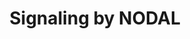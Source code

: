 ---
annotations:
- type: Pathway Ontology
  value: signaling pathway
authors:
- ReactomeTeam
- Anwesha
- Egonw
description: Signaling by NODAL is essential for patterning of the axes of the embryo
  and formation of mesoderm and endoderm (reviewed in Schier 2009, Shen 2007). The
  NODAL proprotein is secreted and cleaved extracellularly to yield mature NODAL.
  Mature NODAL homodimerizes and can also form heterodimers with LEFTY1, LEFTY2, or
  CERBERUS, which negatively regulate NODAL signaling. NODAL also forms heterodimers
  with GDF1, which increases NODAL activity. NODAL dimers bind the NODAL receptor
  comprising a type I Activin receptor (ACVR1B or ACVR1C), a type II Activin receptor
  (ACVR2A or ACVR2B), and an EGF-CFC coreceptor (CRIPTO or CRYPTIC). After binding
  NODAL, the type II activin receptor phosphorylates the type I activin receptor which
  then phosphorylates SMAD2 and SMAD3 (R-SMADs). Phosphorylated SMAD2 and SMAD3 form
  hetero-oligomeric complexes with SMAD4 (CO-SMAD) and transit from the cytosol to
  the nucleus. Within the nucleus the SMAD complexes interact with transcription factors
  such as FOXH1 to activate transcription of target genes.  View original pathway
  at [http://www.reactome.org/PathwayBrowser/#DIAGRAM=1181150 Reactome].
last-edited: 2021-01-25
organisms:
- Homo sapiens
redirect_from:
- /index.php/Pathway:WP2675
- /instance/WP2675
schema-jsonld:
- '@context': https://schema.org/
  '@id': https://wikipathways.github.io/pathways/WP2675.html
  '@type': Dataset
  creator:
    '@type': Organization
    name: WikiPathways
  description: Signaling by NODAL is essential for patterning of the axes of the embryo
    and formation of mesoderm and endoderm (reviewed in Schier 2009, Shen 2007). The
    NODAL proprotein is secreted and cleaved extracellularly to yield mature NODAL.
    Mature NODAL homodimerizes and can also form heterodimers with LEFTY1, LEFTY2,
    or CERBERUS, which negatively regulate NODAL signaling. NODAL also forms heterodimers
    with GDF1, which increases NODAL activity. NODAL dimers bind the NODAL receptor
    comprising a type I Activin receptor (ACVR1B or ACVR1C), a type II Activin receptor
    (ACVR2A or ACVR2B), and an EGF-CFC coreceptor (CRIPTO or CRYPTIC). After binding
    NODAL, the type II activin receptor phosphorylates the type I activin receptor
    which then phosphorylates SMAD2 and SMAD3 (R-SMADs). Phosphorylated SMAD2 and
    SMAD3 form hetero-oligomeric complexes with SMAD4 (CO-SMAD) and transit from the
    cytosol to the nucleus. Within the nucleus the SMAD complexes interact with transcription
    factors such as FOXH1 to activate transcription of target genes.  View original
    pathway at [http://www.reactome.org/PathwayBrowser/#DIAGRAM=1181150 Reactome].
  keywords:
  - 'FURIN '
  - 'ACVR1C '
  - FOXO3
  - NODAL:p-ACVR1C:ACVR2B:EGF-CFC
  - LEFTY1,2:NODAL
  - NODAL:GDF1
  - p-2S-SMAD2/3
  - NODAL:p-ACVR1B:ACVR2:EGF-CFC
  - 'N-aspartyl-glycosylphosphatidylinositolethanolamine-TDGF1(31-188) '
  - 'p-4S,T188,T206-ACVR1B '
  - 'p-S465,S467-SMAD2 '
  - NODAL:ACVR1B:ACVR2A,B:EGF-CFC
  - 'FOXO3 '
  - FoxO3a-binding
  - 'p-T175,S177,S179,S181,T194-ACVR1C '
  - Element
  - NODAL:p-NODAL
  - 'ACVR1B '
  - NODAL:ACVR1C:ACVR2B:EGF-CFC
  - 'Activin Response Element '
  - 'CER1 '
  - NODAL dimer,
  - 'ACVR2A '
  - 'DRAP1 '
  - 'FoxO3a-binding Element '
  - ADP
  - Activin Response
  - 'SMAD4 '
  - NODAL Receptor
  - 'NODAL '
  - CERBERUS:NODAL
  - FURIN, PACE4
  - 'N-aspartyl-glycosylphosphatidylinositolethanolamine-CFC1 '
  - CER1,2
  - 'NODAL(27-347) '
  - 'FOXH1 '
  - NODAL(27-347) dimer
  - NODAL dimer
  - SMAD4
  - 'SMAD2 '
  - LEFTY1,2
  - 'GDF1 '
  - FOXH1:DRAP1
  - 'SMAD3 '
  - SMAD2/3
  - NODAL Ligand:NODAL
  - SMAD2,3:SMAD4:FOXO3:FoxO3a-binding Element
  - 'DAND5 '
  - 'ACVR2B '
  - FOXH1
  - 'TDGF1P3 '
  - ATP
  - 'LEFTY1 '
  - 'p-S423,S425-SMAD3 '
  - p-2S-SMAD2/3:SMAD4
  - Receptor
  - SMAD2,3:SMAD4:FOXH1:Activin Response Element
  - 'LEFTY2(22-366) '
  - 'PCSK6 '
  license: CC0
  name: Signaling by NODAL
seo: CreativeWork
title: Signaling by NODAL
wpid: WP2675
---